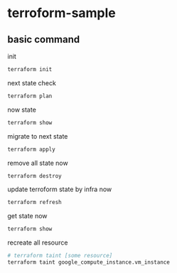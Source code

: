 # terroform-sample

## basic command

init

```sh
terraform init
```

next state check

```sh
terraform plan
```

now state

```sh
terraform show
```

migrate to next state

```sh
terraform apply
```

remove all state now

```sh
terraform destroy
```

update terroform state by infra now

```sh
terraform refresh
```

get state now

```sh
terraform show
```

recreate all resource

```sh
# terraform taint [some resource]
terraform taint google_compute_instance.vm_instance
```
